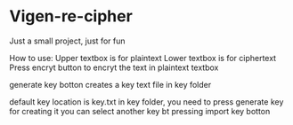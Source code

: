 # Vigen-re-cipher
Just a small project, just for fun

How to use:
Upper textbox is for plaintext
Lower textbox is for ciphertext
Press encryt button to encryt the text in plaintext textbox

generate key botton creates a key text file in key folder

default key location is key.txt in key folder, you need to press generate key for creating it
you can select another key bt pressing import key botton
